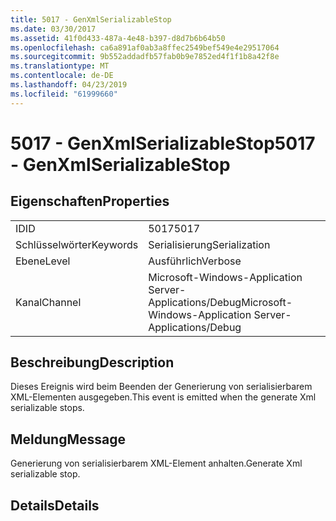 ```yaml
---
title: 5017 - GenXmlSerializableStop
ms.date: 03/30/2017
ms.assetid: 41f0d433-487a-4e48-b397-d8d7b6b64b50
ms.openlocfilehash: ca6a891af0ab3a8ffec2549bef549e4e29517064
ms.sourcegitcommit: 9b552addadfb57fab0b9e7852ed4f1f1b8a42f8e
ms.translationtype: MT
ms.contentlocale: de-DE
ms.lasthandoff: 04/23/2019
ms.locfileid: "61999660"
---
```

# <a name="5017---genxmlserializablestop"></a><span data-ttu-id="58e80-102">5017 - GenXmlSerializableStop</span><span class="sxs-lookup"><span data-stu-id="58e80-102">5017 - GenXmlSerializableStop</span></span>
## <a name="properties"></a><span data-ttu-id="58e80-103">Eigenschaften</span><span class="sxs-lookup"><span data-stu-id="58e80-103">Properties</span></span>  
  
|||  
|-|-|  
|<span data-ttu-id="58e80-104">ID</span><span class="sxs-lookup"><span data-stu-id="58e80-104">ID</span></span>|<span data-ttu-id="58e80-105">5017</span><span class="sxs-lookup"><span data-stu-id="58e80-105">5017</span></span>|  
|<span data-ttu-id="58e80-106">Schlüsselwörter</span><span class="sxs-lookup"><span data-stu-id="58e80-106">Keywords</span></span>|<span data-ttu-id="58e80-107">Serialisierung</span><span class="sxs-lookup"><span data-stu-id="58e80-107">Serialization</span></span>|  
|<span data-ttu-id="58e80-108">Ebene</span><span class="sxs-lookup"><span data-stu-id="58e80-108">Level</span></span>|<span data-ttu-id="58e80-109">Ausführlich</span><span class="sxs-lookup"><span data-stu-id="58e80-109">Verbose</span></span>|  
|<span data-ttu-id="58e80-110">Kanal</span><span class="sxs-lookup"><span data-stu-id="58e80-110">Channel</span></span>|<span data-ttu-id="58e80-111">Microsoft-Windows-Application Server-Applications/Debug</span><span class="sxs-lookup"><span data-stu-id="58e80-111">Microsoft-Windows-Application Server-Applications/Debug</span></span>|  
  
## <a name="description"></a><span data-ttu-id="58e80-112">Beschreibung</span><span class="sxs-lookup"><span data-stu-id="58e80-112">Description</span></span>  
 <span data-ttu-id="58e80-113">Dieses Ereignis wird beim Beenden der Generierung von serialisierbarem XML-Elementen ausgegeben.</span><span class="sxs-lookup"><span data-stu-id="58e80-113">This event is emitted when the generate Xml serializable stops.</span></span>  
  
## <a name="message"></a><span data-ttu-id="58e80-114">Meldung</span><span class="sxs-lookup"><span data-stu-id="58e80-114">Message</span></span>  
 <span data-ttu-id="58e80-115">Generierung von serialisierbarem XML-Element anhalten.</span><span class="sxs-lookup"><span data-stu-id="58e80-115">Generate Xml serializable stop.</span></span>  
  
## <a name="details"></a><span data-ttu-id="58e80-116">Details</span><span class="sxs-lookup"><span data-stu-id="58e80-116">Details</span></span>

